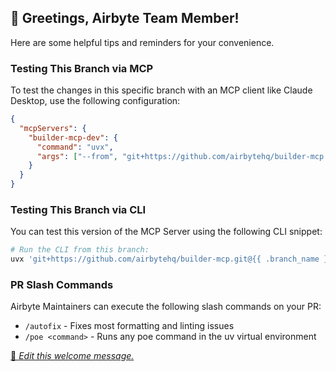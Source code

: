 ## 👋 Greetings, Airbyte Team Member!

Here are some helpful tips and reminders for your convenience.

### Testing This Branch via MCP

To test the changes in this specific branch with an MCP client like Claude Desktop, use the following configuration:

```json
{
  "mcpServers": {
    "builder-mcp-dev": {
      "command": "uvx",
      "args": ["--from", "git+https://github.com/airbytehq/builder-mcp.git@{{ .branch_name }}", "builder-mcp"]
    }
  }
}
```

### Testing This Branch via CLI

You can test this version of the MCP Server using the following CLI snippet:

```bash
# Run the CLI from this branch:
uvx 'git+https://github.com/airbytehq/builder-mcp.git@{{ .branch_name }}#egg=airbyte-builder-mcp' --help
```

### PR Slash Commands

Airbyte Maintainers can execute the following slash commands on your PR:

- `/autofix` - Fixes most formatting and linting issues
- `/poe <command>` - Runs any poe command in the uv virtual environment

[📝 _Edit this welcome message._](https://github.com/airbytehq/builder-mcp/blob/main/.github/pr-welcome-internal.md)
